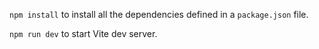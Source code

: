 `npm install` to install all the dependencies defined in a `package.json` file.

`npm run dev` to start Vite dev server.
